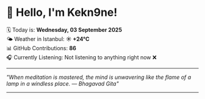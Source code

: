 # 👋 Hello, I'm Kekn9ne!

🗓️ Today is: **Wednesday, 03 September 2025**  
🌤️ Weather in Istanbul: **☀️   +24°C**  
📊 GitHub Contributions: **86**  
🎧 Currently Listening: Not listening to anything right now ❌

---

_"When meditation is mastered, the mind is unwavering like the flame of a lamp in a windless place. — *Bhagavad Gita*"_

---
